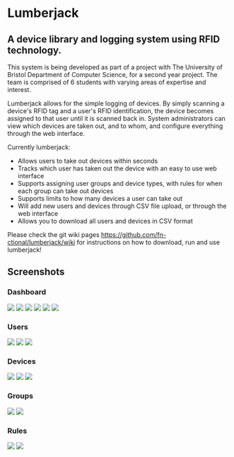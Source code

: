 # Lumberjack

## A device library and logging system using RFID technology.

This system is being developed as part of a project with The University of Bristol Department of Computer Science, for a second year project. The team is comprised of 6 students with varying areas of expertise and interest.

Lumberjack allows for the simple logging of devices. By simply scanning a device's RFID tag and a user's RFID identification, the device becomes assigned to that user until it is scanned back in. System administrators can view which devices are taken out, and to whom, and configure everything through the web interface.

Currently lumberjack:
* Allows users to take out devices within seconds
* Tracks which user has taken out the device with an easy to use web interface
* Supports assigning user groups and device types, with rules for when each group can take out devices
* Supports limits to how many devices a user can take out
* Will add new users and devices through CSV file upload, or through the web interface
* Allows you to download all users and devices in CSV format

Please check the git wiki pages https://github.com/fn-ctional/lumberjack/wiki for instructions on how to download, run and use lumberjack!

## Screenshots

### Dashboard
<img src="/screenshots/Dashboard.png"></img>
<img src="/screenshots/Profile.png"></img>
<img src="/screenshots/Search.png"></img>
<img src="/screenshots/Incidents.png"></img>
<img src="/screenshots/Add.png"></img>
<img src="/screenshots/Permitted.png"></img>

### Users
<img src="/screenshots/Users.png"></img>
<img src="/screenshots/Users1.png"></img>
<img src="/screenshots/Add1.png"></img>

### Devices
<img src="/screenshots/Devices.png"></img>
<img src="/screenshots/Devices1.png"></img>
<img src="/screenshots/Add3.png"></img>

### Groups
<img src="/screenshots/Groups.png"></img>
<img src="/screenshots/Add2.png"></img>

### Rules
<img src="/screenshots/Rules.png"></img>
<img src="/screenshots/Add4.png"></img>

